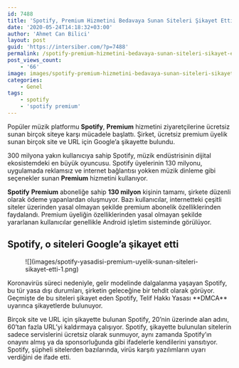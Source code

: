 ```yaml
---
id: 7488
title: 'Spotify, Premium Hizmetini Bedavaya Sunan Siteleri Şikayet Etti'
date: '2020-05-24T14:18:32+03:00'
author: 'Ahmet Can Bilici'
layout: post
guid: 'https://intersiber.com/?p=7488'
permalink: /spotify-premium-hizmetini-bedavaya-sunan-siteleri-sikayet-etti/
post_views_count:
    - '66'
image: images/spotify-premium-hizmetini-bedavaya-sunan-siteleri-sikayet-etti.jpg
categories:
    - Genel
tags:
    - spotify
    - 'spotify premium'
---
```


Popüler müzik platformu **Spotify**, **Premium** hizmetini ziyaretçilerine ücretsiz sunan birçok siteye karşı mücadele başlattı. Şirket, ücretsiz premium üyelik sunan birçok site ve URL için Google’a şikayette bulundu.

300 milyona yakın kullanıcıya sahip Spotify, müzik endüstrisinin dijital ekosistemdeki en büyük oyuncusu. Spotify üyelerinin 130 milyonu, uygulamada reklamsız ve internet bağlantısı yokken müzik dinleme gibi seçenekler sunan **Premium** hizmetini kullanıyor.

**Spotify** **Premium** aboneliğe sahip **130 milyon** kişinin tamamı, şirkete düzenli olarak ödeme yapanlardan oluşmuyor. Bazı kullanıcılar, internetteki çeşitli siteler üzerinden yasal olmayan şekilde premium abonelik özelliklerinden faydalandı. Premium üyeliğin özelliklerinden yasal olmayan şekilde yararlanan kullanıcılar genellikle Android işletim sisteminde görülüyor.

## Spotify, o siteleri Google’a şikayet etti

<figure class="wp-block-image size-large">![](images/spotify-yasadisi-premium-uyelik-sunan-siteleri-sikayet-etti-1.png)</figure>Koronavirüs süreci nedeniyle, gelir modelinde dalgalanma yaşayan Spotify, bu tür yasa dışı durumları, şirketin geleceğine bir tehdit olarak görüyor. Geçmişte de bu siteleri şikayet eden Spotify, Telif Hakkı Yasası **DMCA** uyarınca şikayetlerde bulunuyor.

Birçok site ve URL için şikayette bulunan Spotify, 20’nin üzerinde alan adını, 60’tan fazla URL’yi kaldırmaya çalışıyor. Spotify, şikayette bulunulan sitelerin sadece servislerini ücretsiz olarak sunmuyor, aynı zamanda Spotify’ın onayını almış ya da sponsorluğunda gibi ifadelerle kendilerini yansıtıyor. Spotify, şüpheli sitelerden bazılarında, virüs karşıtı yazılımların uyarı verdiğini de ifade etti.